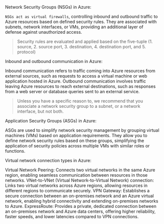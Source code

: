 Network Security Groups (NSGs) in Azure:

`NSGs act as virtual firewalls`, controlling inbound and outbound traffic to Azure resources based on defined security rules.
They are associated with subnets, network interfaces, or VMs, providing an additional layer of defense against unauthorized access.

> Security rules are evaluated and applied based on the five-tuple (1. source, 2. source port, 3. destination, 4. destination port, and 5. protocol)

Inbound and outbound communication in Azure:

Inbound communication refers to traffic coming into Azure resources from external sources, such as requests to access a virtual machine or web application hosted in Azure.
Outbound communication involves traffic leaving Azure resources to reach external destinations, such as responses from a web server or database queries sent to an external service.

> Unless you have a specific reason to, we recommend that you associate a network security group to a subnet, or a network interface, but not both.

Application Security Groups (ASGs) in Azure:

ASGs are used to simplify network security management by grouping virtual machines (VMs) based on application requirements.
They allow you to define network security rules based on these groups, simplifying the application of security policies across multiple VMs with similar roles or functions.

Virtual network connection types in Azure:

Virtual Network Peering: Connects two virtual networks in the same Azure region, enabling seamless communication between resources in those networks.
VNet-to-VNet (Virtual Network-to-Virtual Network) connection: Links two virtual networks across Azure regions, allowing resources in different regions to communicate securely.
VPN Gateway: Establishes a secure connection between an on-premises network and an Azure virtual network, enabling hybrid connectivity and extending on-premises networks to Azure.
ExpressRoute: Provides a private, dedicated connection between an on-premises network and Azure data centers, offering higher reliability, faster speeds, and lower latencies compared to VPN connections.































